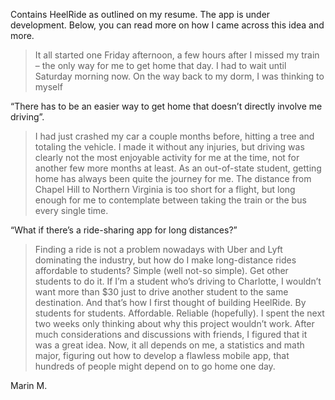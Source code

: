 Contains HeelRide as outlined on my resume. The app is under development. Below, you can read more on how I came across this idea and more. 


> It all started one Friday afternoon, a few hours after I missed my train – the only way for me to get home that day. I had to wait until Saturday morning now. On the way back to my dorm, I was thinking to myself 

“There has to be an easier way to get home that doesn’t directly involve me driving”.

> I had just crashed my car a couple months before, hitting a tree and totaling the vehicle. I made it without any injuries, but driving was clearly not the most enjoyable activity for me at the time, not for another few more months at least. As an out-of-state student, getting home has always been quite the journey for me. The distance from Chapel Hill to Northern Virginia is too short for a flight, but long enough for me to contemplate between taking the train or the bus every single time. 
	
 “What if there’s a ride-sharing app for long distances?”

> Finding a ride is not a problem nowadays with Uber and Lyft dominating the industry, but how do I make long-distance rides affordable to students? Simple (well not-so simple). Get other students to do it. If I’m a student who’s driving to Charlotte, I wouldn’t want more than $30 just to drive another student to the same destination. And that’s how I first thought of building HeelRide. By students for students. Affordable. Reliable (hopefully). I spent the next two weeks only thinking about why this project wouldn’t work. After much considerations and discussions with friends, I figured that it was a great idea. Now, it all depends on me, a statistics and math major, figuring out how to develop a flawless mobile app, that hundreds of people might depend on to go home one day. 

Marin M.
